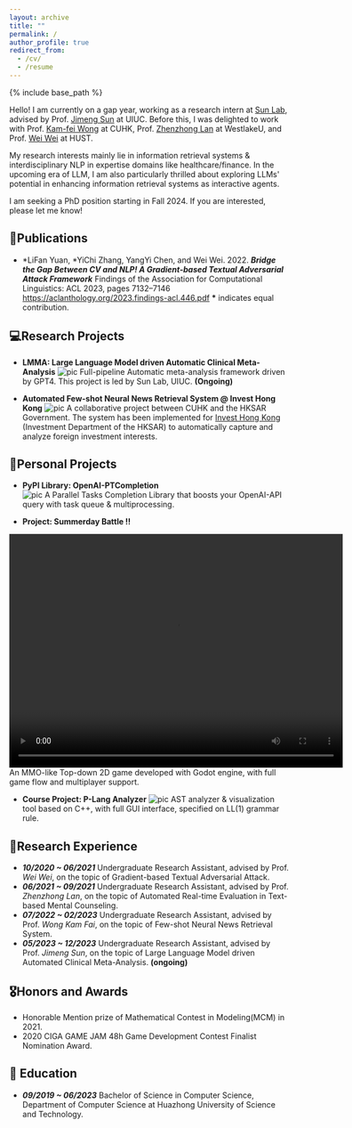 ```yaml
---
layout: archive
title: ""
permalink: /
author_profile: true
redirect_from:
  - /cv/
  - /resume
---
```


{% include base_path %}

Hello! I am currently on a gap year, working as a research intern at [Sun Lab](https://sunlab.org/ "Sun Lab  Homepage" ), advised by Prof. [Jimeng Sun](https://cs.illinois.edu/about/people/faculty/jimeng) at UIUC. Before this, I was delighted to work with Prof. [Kam-fei Wong](https://www.se.cuhk.edu.hk/people/academic-staff/prof-wong-kam-fai/) at CUHK, Prof. [Zhenzhong Lan](https://en.westlake.edu.cn/faculty/zhenzhong-lan.html) at WestlakeU, and  Prof.  [Wei Wei](https://www.eric-weiwei.com/) at HUST. 

My research interests mainly lie in information retrieval systems &  interdisciplinary NLP in expertise domains like healthcare/finance. In the upcoming era of LLM, I am also particularly thrilled about exploring LLMs' potential in enhancing information retrieval systems as interactive agents.

I am seeking a PhD position starting in Fall 2024. If you are interested, please let me know!

##  📝Publications
-  \*LiFan Yuan, \*YiChi Zhang, YangYi Chen, and Wei Wei. 2022. 
***Bridge the Gap Between CV and NLP! A Gradient-based Textual Adversarial Attack Framework***
Findings of the Association for Computational Linguistics: ACL 2023, pages 7132–7146 https://aclanthology.org/2023.findings-acl.446.pdf
**\*** indicates equal contribution.
##  💻Research Projects

- **LMMA: Large Language Model driven Automatic Clinical Meta-Analysis**
![pic](https://phantivia.github.io/files/lmma.png "")
 Full-pipeline Automatic meta-analysis framework driven by GPT4. This project is led by Sun Lab, UIUC. **(Ongoing)**

- **Automated Few-shot Neural News Retrieval System @ Invest Hong Kong**
![pic](https://phantivia.github.io/files/ivhk.png "")
A collaborative project between CUHK and the HKSAR Government. The system has been implemented for [Invest Hong Kong](https://www.investhk.gov.hk/en/home.html) (Investment Department of the HKSAR) to automatically capture and analyze foreign investment interests.

## 🍵Personal Projects
- **PyPI Library: OpenAI-PTCompletion**   
![pic](https://phantivia.github.io/files/ptcomp.png "")
A Parallel Tasks Completion Library that boosts your OpenAI-API query with task queue & multiprocessing.

- **Project: Summerday Battle !!**
<video width="600" height="420" controls>
  <source src="https://phantivia.github.io/files/sm.mp4" type="video/mp4"> 
</video>
An MMO-like Top-down 2D game developed with Godot engine, with full game flow and multiplayer support. 

- **Course Project: P-Lang Analyzer**
![pic](https://phantivia.github.io/files/plang.png "")
AST analyzer & visualization tool based on C++, with full GUI interface, specified on LL(1) grammar rule. 

## 🔬Research Experience
- ***10/2020 ~ 06/2021*** Undergraduate Research Assistant, advised by Prof. *Wei Wei*, on the topic of Gradient-based Textual Adversarial Attack.
- ***06/2021 ~ 09/2021*** Undergraduate Research Assistant, advised by Prof. *Zhenzhong Lan*, on the topic of Automated Real-time Evaluation in Text-based Mental Counseling.
- ***07/2022 ~ 02/2023*** Undergraduate Research Assistant, advised by Prof. *Wong Kam Fai*, on the topic of Few-shot Neural News Retrieval System.
- ***05/2023 ~ 12/2023*** Undergraduate Research Assistant, advised by Prof.  *Jimeng Sun*, on the topic of Large Language Model driven Automated Clinical Meta-Analysis. **(ongoing)**
## 🎖Honors and Awards
- Honorable Mention prize of Mathematical Contest in Modeling(MCM) in 2021.
- 2020 CIGA GAME JAM 48h Game Development Contest Finalist Nomination Award.
##  📖 Education
- ***09/2019 ~ 06/2023*** Bachelor of Science in Computer Science, Department of Computer Science at Huazhong University of Science and Technology.
